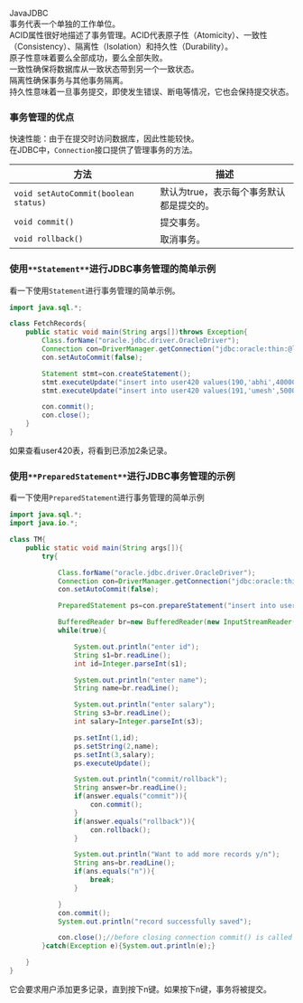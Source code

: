 JavaJDBC<br />事务代表一个单独的工作单位。<br />ACID属性很好地描述了事务管理。ACID代表原子性（Atomicity）、一致性（Consistency）、隔离性（Isolation）和持久性（Durability）。<br />原子性意味着要么全部成功，要么全部失败。<br />一致性确保将数据库从一致状态带到另一个一致状态。<br />隔离性确保事务与其他事务隔离。<br />持久性意味着一旦事务提交，即使发生错误、断电等情况，它也会保持提交状态。
<a name="RQOwp"></a>
### 事务管理的优点
快速性能：由于在提交时访问数据库，因此性能较快。<br />在JDBC中，`Connection`接口提供了管理事务的方法。

| 方法 | 描述 |
| --- | --- |
| `void setAutoCommit(boolean status)` | 默认为true，表示每个事务默认都是提交的。 |
| `void commit()` | 提交事务。 |
| `void rollback()` | 取消事务。 |

<a name="BO3y8"></a>
### **使用**`**Statement**`**进行JDBC事务管理的简单示例**
看一下使用`Statement`进行事务管理的简单示例。
```java
import java.sql.*;

class FetchRecords{
    public static void main(String args[])throws Exception{
        Class.forName("oracle.jdbc.driver.OracleDriver");
        Connection con=DriverManager.getConnection("jdbc:oracle:thin:@localhost:1521:xe","system","oracle");
        con.setAutoCommit(false);

        Statement stmt=con.createStatement();
        stmt.executeUpdate("insert into user420 values(190,'abhi',40000)");
        stmt.executeUpdate("insert into user420 values(191,'umesh',50000)");

        con.commit();
        con.close();
    }
}
```
如果查看user420表，将看到已添加2条记录。
<a name="pwyVq"></a>
### **使用**`**PreparedStatement**`**进行JDBC事务管理的示例**
看一下使用`PreparedStatement`进行事务管理的简单示例
```java
import java.sql.*;
import java.io.*;

class TM{
    public static void main(String args[]){
        try{

            Class.forName("oracle.jdbc.driver.OracleDriver");
            Connection con=DriverManager.getConnection("jdbc:oracle:thin:@localhost:1521:xe","system","oracle");
            con.setAutoCommit(false);

            PreparedStatement ps=con.prepareStatement("insert into user420 values(?,?,?)");

            BufferedReader br=new BufferedReader(new InputStreamReader(System.in));
            while(true){

                System.out.println("enter id");
                String s1=br.readLine();
                int id=Integer.parseInt(s1);

                System.out.println("enter name");
                String name=br.readLine();

                System.out.println("enter salary");
                String s3=br.readLine();
                int salary=Integer.parseInt(s3);

                ps.setInt(1,id);
                ps.setString(2,name);
                ps.setInt(3,salary);
                ps.executeUpdate();

                System.out.println("commit/rollback");
                String answer=br.readLine();
                if(answer.equals("commit")){
                    con.commit();
                }
                if(answer.equals("rollback")){
                    con.rollback();
                }

                System.out.println("Want to add more records y/n");
                String ans=br.readLine();
                if(ans.equals("n")){
                    break;
                }

            }
            con.commit();
            System.out.println("record successfully saved");

            con.close();//before closing connection commit() is called
        }catch(Exception e){System.out.println(e);}

    }
}
```
它会要求用户添加更多记录，直到按下n键。如果按下n键，事务将被提交。

